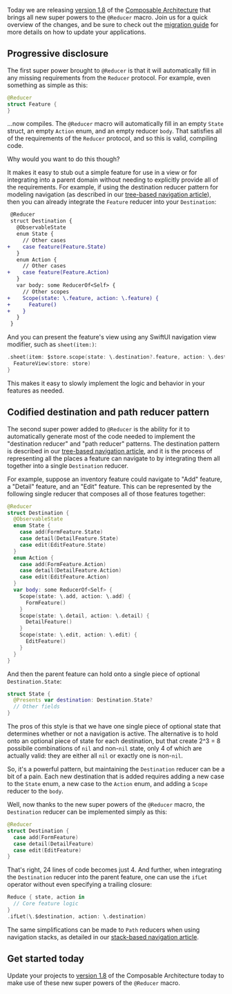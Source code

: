 Today we are releasing [version 1.8][1.8-release-notes] of the [Composable Architecture][tca-gh] 
that brings all new super powers to the `@Reducer` macro. Join us for a quick overview of the 
changes, and be sure to check out the [migration guide][1.8-migration] for more details on how
to update your applications.

## Progressive disclosure

The first super power brought to `@Reducer` is that it will automatically fill in any missing 
requirements from the `Reducer` protocol. For example, even something as simple as this:

```swift
@Reducer
struct Feature {
}
```

…now compiles. The `@Reducer` macro will automatically fill in an empty `State` struct, an empty
`Action` enum, and an empty reducer `body`. That satisfies all of the requirements of the
`Reducer` protocol, and so this is valid, compiling code.

Why would you want to do this though?

It makes it easy to stub out a simple feature for use in a view or for integrating into a parent
domain without needing to explicitly provide all of the requirements. For example, if using the 
destination reducer pattern for modeling navigation (as described in our 
[tree-based navigation article][tree-based-nav-article]), then you can already integrate the 
`Feature` reducer into your `Destination`:

```diff
 @Reducer
 struct Destination {
   @ObservableState
   enum State {
     // Other cases
+    case feature(Feature.State)
   }
   enum Action {
     // Other cases
+    case feature(Feature.Action)
   }
   var body: some ReducerOf<Self> {
     // Other scopes
+    Scope(state: \.feature, action: \.feature) {
+      Feature()
+    }
   }
 }
```

And you can present the feature's view using any SwiftUI navigation view modifier, such as 
`sheet(item:)`:

```swift
.sheet(item: $store.scope(state: \.destination?.feature, action: \.destination.feature)) { store in
  FeatureView(store: store) 
}
```

This makes it easy to slowly implement the logic and behavior in your features as needed.

## Codified destination and path reducer pattern

The second super power added to `@Reducer` is the ability for it to automatically generate most
of the code needed to implement the "destination reducer" and "path reducer" patterns. The 
destination pattern is described in our [tree-based navigation article][tree-based-nav-article],
and it is the process of representing all the places a feature can navigate to by integrating
them all together into a single `Destination` reducer.

For example, suppose an inventory feature could navigate to "Add" feature, a "Detail" feature,
and an "Edit" feature. This can be represented by the following single reducer that composes all
of those features together:

```swift
@Reducer
struct Destination {
  @ObservableState
  enum State {
    case add(FormFeature.State)
    case detail(DetailFeature.State)
    case edit(EditFeature.State)
  }
  enum Action {
    case add(FormFeature.Action)
    case detail(DetailFeature.Action)
    case edit(EditFeature.Action)  
  }
  var body: some ReducerOf<Self> {
    Scope(state: \.add, action: \.add) {
      FormFeature()
    }
    Scope(state: \.detail, action: \.detail) {
      DetailFeature()
    }
    Scope(state: \.edit, action: \.edit) {
      EditFeature()
    }
  }
}
```

And then the parent feature can hold onto a single piece of optional `Destination.State`:

```swift
struct State {
  @Presents var destination: Destination.State?
  // Other fields
}
```

The pros of this style is that we have one single piece of optional state that determines 
whether or not a navigation is active. The alternative is to hold onto an optional piece of state
for each destination, but that create 2^3 = 8 possibile combinations of `nil` and non-`nil` state, 
only 4 of which are actually valid: they are either all `nil` or exactly one is non-`nil`.

So, it's a powerful pattern, but maintaining the `Destination` reducer can be a bit of a pain.
Each new destination that is added requires adding a new case to the `State` enum, a new case to
the `Action` enum, and adding a `Scope` reducer to the `body`.

Well, now thanks to the new super powers of the `@Reducer` macro, the `Destination` reducer can be 
implemented simply as this:

```swift
@Reducer
struct Destination {
  case add(FormFeature)
  case detail(DetailFeature)
  case edit(EditFeature)
}
```

That's right, 24 lines of code becomes just 4. And further, when integrating the `Destination` 
reducer into the parent feature, one can use the `ifLet` operator without even specifying a 
trailing closure:  

```swift
Reduce { state, action in
  // Core feature logic 
}
.ifLet(\.$destination, action: \.destination)
```

The same simplifications can be made to `Path` reducers when using navigation stacks, as detailed
in our [stack-based navigation article][stack-based-nav-article].

## Get started today

Update your projects to [version 1.8][1.8-release-notes] of the Composable Architecture today to 
make use of these new super powers of the `@Reducer` macro.

[1.8-migration]: https://pointfreeco.github.io/swift-composable-architecture/main/documentation/composablearchitecture/migratingto1.8
[1.8-release-notes]: https://github.com/pointfreeco/swift-composable-architecture/releases/tag/1.8.0
[tca-gh]: https://github.com/pointfreeco/swift-composable-architecture
[tree-based-nav-article]: https://pointfreeco.github.io/swift-composable-architecture/main/documentation/composablearchitecture/treebasednavigation
[stack-based-nav-article]: https://pointfreeco.github.io/swift-composable-architecture/main/documentation/composablearchitecture/stackbasednavigation
